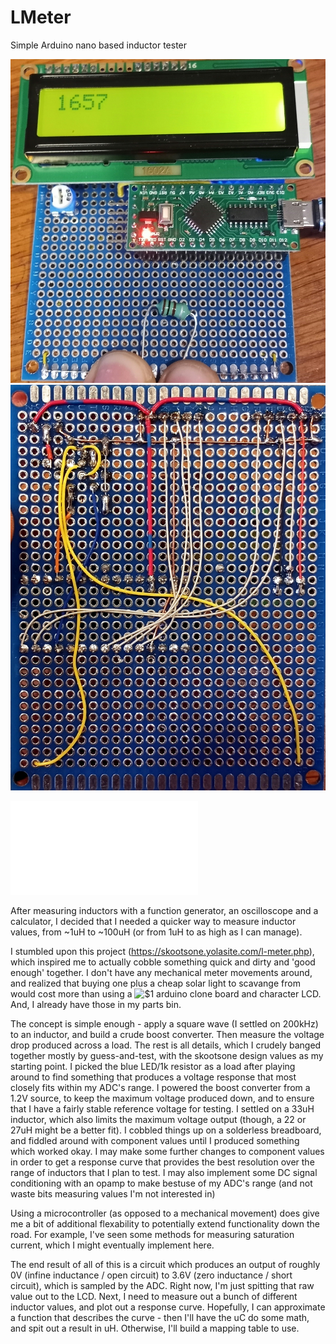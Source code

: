 # LMeter
Simple Arduino nano based inductor tester


![Prototype](20210511_145031.jpg "Prototype")
![Prototype_1](20210511_144249.jpg "Prototype Rear")

![Schematic](LMeter.pdf?raw=true "Schematic")

After measuring inductors with a function generator, an oscilloscope and a calculator, I decided that I needed a quicker way to measure inductor values, from ~1uH to ~100uH (or from 1uH to as high as I can manage).

I stumbled upon this project (https://skootsone.yolasite.com/l-meter.php), which inspired me to actually cobble something quick and dirty and 'good enough' together. I don't have any mechanical meter movements around, and realized that buying one plus a cheap solar light to scavange from would cost more than using a ![$1 arduino clone board](https://github.com/dbuezas/lgt8fx "LGT8F328p") and character LCD. And, I already have those in my parts bin.

The concept is simple enough - apply a square wave (I settled on 200kHz) to an inductor, and build a crude boost converter. Then measure the voltage drop produced across a load. The rest is all details, which I crudely banged together mostly by guess-and-test, with the skootsone design values as my starting point. I picked the blue LED/1k resistor as a load after playing around to find something that produces a voltage response that most closely fits within my ADC's range. I powered the boost converter from a 1.2V source, to keep the maximum voltage produced down, and to ensure that I have a fairly stable reference voltage for testing. I settled on a 33uH inductor, which also limits the maximum voltage output (though, a 22 or 27uH might be a better fit). I cobbled things up on a solderless breadboard, and fiddled around with component values until I produced something which worked okay. I may make some further changes to component values in order to get a response curve that provides the best resolution over the range of inductors that I plan to test. I may also implement some DC signal conditioning with an opamp to make bestuse of my ADC's range (and not waste bits measuring values I'm not interested in)

Using a microcontroller (as opposed to a mechanical movement) does give me a bit of additional flexability to potentially extend functionality down the road. For example, I've seen some methods for measuring saturation current, which I might eventually implement here.

The end result of all of this is a circuit which produces an output of roughly 0V (infine inductance / open circuit) to 3.6V (zero inductance / short circuit), which is sampled by the ADC. Right now, I'm just spitting that raw value out to the LCD. Next, I need to measure out a bunch of different inductor values, and plot out a response curve. Hopefully, I can approximate a function that describes the curve - then I'll have the uC do some math, and spit out a result in uH. Otherwise, I'll build a mapping table to use.
